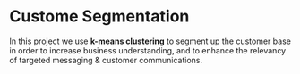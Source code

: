 # Custome Segmentation

In this project we use **k-means clustering** to segment up the customer base in order to increase business understanding, and to enhance the relevancy of targeted messaging & customer communications.
